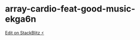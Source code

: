 # array-cardio-feat-good-music-ekga6n

[Edit on StackBlitz ⚡️](https://stackblitz.com/edit/array-cardio-feat-good-music-ekga6n)